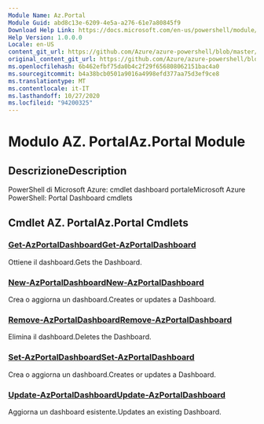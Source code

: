 ```yaml
---
Module Name: Az.Portal
Module Guid: abd8c13e-6209-4e5a-a276-61e7a80845f9
Download Help Link: https://docs.microsoft.com/en-us/powershell/module/az.portal
Help Version: 1.0.0.0
Locale: en-US
content_git_url: https://github.com/Azure/azure-powershell/blob/master/src/Portal/help/Az.Portal.md
original_content_git_url: https://github.com/Azure/azure-powershell/blob/master/src/Portal/help/Az.Portal.md
ms.openlocfilehash: 6b462efbf75da0b4c2f29f656808062151bac4a0
ms.sourcegitcommit: b4a38bcb0501a9016a4998efd377aa75d3ef9ce8
ms.translationtype: MT
ms.contentlocale: it-IT
ms.lasthandoff: 10/27/2020
ms.locfileid: "94200325"
---
```

# <span data-ttu-id="5d74c-101">Modulo AZ. Portal</span><span class="sxs-lookup"><span data-stu-id="5d74c-101">Az.Portal Module</span></span>
## <span data-ttu-id="5d74c-102">Descrizione</span><span class="sxs-lookup"><span data-stu-id="5d74c-102">Description</span></span>
<span data-ttu-id="5d74c-103">PowerShell di Microsoft Azure: cmdlet dashboard portale</span><span class="sxs-lookup"><span data-stu-id="5d74c-103">Microsoft Azure PowerShell: Portal Dashboard cmdlets</span></span>

## <span data-ttu-id="5d74c-104">Cmdlet AZ. Portal</span><span class="sxs-lookup"><span data-stu-id="5d74c-104">Az.Portal Cmdlets</span></span>
### [<span data-ttu-id="5d74c-105">Get-AzPortalDashboard</span><span class="sxs-lookup"><span data-stu-id="5d74c-105">Get-AzPortalDashboard</span></span>](Get-AzPortalDashboard.md)
<span data-ttu-id="5d74c-106">Ottiene il dashboard.</span><span class="sxs-lookup"><span data-stu-id="5d74c-106">Gets the Dashboard.</span></span>

### [<span data-ttu-id="5d74c-107">New-AzPortalDashboard</span><span class="sxs-lookup"><span data-stu-id="5d74c-107">New-AzPortalDashboard</span></span>](New-AzPortalDashboard.md)
<span data-ttu-id="5d74c-108">Crea o aggiorna un dashboard.</span><span class="sxs-lookup"><span data-stu-id="5d74c-108">Creates or updates a Dashboard.</span></span>

### [<span data-ttu-id="5d74c-109">Remove-AzPortalDashboard</span><span class="sxs-lookup"><span data-stu-id="5d74c-109">Remove-AzPortalDashboard</span></span>](Remove-AzPortalDashboard.md)
<span data-ttu-id="5d74c-110">Elimina il dashboard.</span><span class="sxs-lookup"><span data-stu-id="5d74c-110">Deletes the Dashboard.</span></span>

### [<span data-ttu-id="5d74c-111">Set-AzPortalDashboard</span><span class="sxs-lookup"><span data-stu-id="5d74c-111">Set-AzPortalDashboard</span></span>](Set-AzPortalDashboard.md)
<span data-ttu-id="5d74c-112">Crea o aggiorna un dashboard.</span><span class="sxs-lookup"><span data-stu-id="5d74c-112">Creates or updates a Dashboard.</span></span>

### [<span data-ttu-id="5d74c-113">Update-AzPortalDashboard</span><span class="sxs-lookup"><span data-stu-id="5d74c-113">Update-AzPortalDashboard</span></span>](Update-AzPortalDashboard.md)
<span data-ttu-id="5d74c-114">Aggiorna un dashboard esistente.</span><span class="sxs-lookup"><span data-stu-id="5d74c-114">Updates an existing Dashboard.</span></span>

